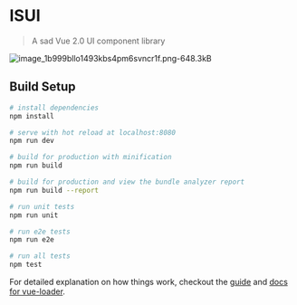 # ISUI

> A sad Vue 2.0 UI component library

![image_1b999bllo1493kbs4pm6svncr1f.png-648.3kB][1]

## Build Setup

``` bash
# install dependencies
npm install

# serve with hot reload at localhost:8080
npm run dev

# build for production with minification
npm run build

# build for production and view the bundle analyzer report
npm run build --report

# run unit tests
npm run unit

# run e2e tests
npm run e2e

# run all tests
npm test
```

For detailed explanation on how things work, checkout the [guide](http://vuejs-templates.github.io/webpack/) and [docs for vue-loader](http://vuejs.github.io/vue-loader).


  [1]: http://static.zybuluo.com/a472590061/7z70os0s1d26cajtsnpdc4m3/image_1b999bllo1493kbs4pm6svncr1f.png